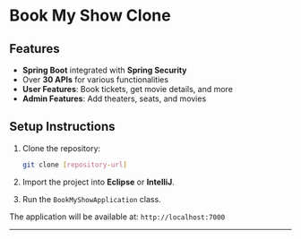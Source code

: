 
# Book My Show Clone

## Features
- **Spring Boot** integrated with **Spring Security**
- Over **30 APIs** for various functionalities
- **User Features**: Book tickets, get movie details, and more
- **Admin Features**: Add theaters, seats, and movies

## Setup Instructions

1. Clone the repository:
    ```bash
    git clone [repository-url]
    ```

2. Import the project into **Eclipse** or **IntelliJ**.

3. Run the `BookMyShowApplication` class.

The application will be available at: `http://localhost:7000`

---
